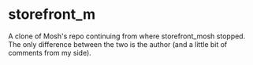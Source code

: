 # storefront_m
A clone of Mosh's repo continuing from where storefront_mosh stopped. The only difference between the two is the author (and a little bit of comments from my side).
